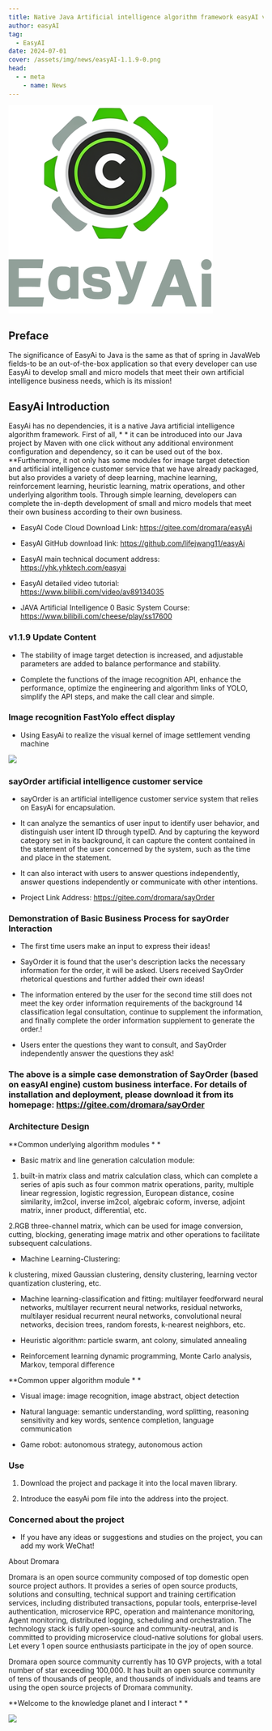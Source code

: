 ```yaml
---
title: Native Java Artificial intelligence algorithm framework easyAI v1.1.9 Version Release
author: easyAI
tag:
  - EasyAI
date: 2024-07-01
cover: /assets/img/news/easyAI-1.1.9-0.png
head:
  - - meta
    - name: News
---
```


![](/assets/img/news/easyAI-1.1.9-0.png)

## Preface

The significance of EasyAi to Java is the same as that of spring in JavaWeb fields-to be an out-of-the-box application so that every developer can use EasyAi to develop small and micro models that meet their own artificial intelligence business needs, which is its mission!

## EasyAi Introduction

EasyAi has no dependencies, it is a native Java artificial intelligence algorithm framework. First of all, * * it can be introduced into our Java project by Maven with one click without any additional environment configuration and dependency, so it can be used out of the box. **Furthermore, it not only has some modules for image target detection and artificial intelligence customer service that we have already packaged, but also provides a variety of deep learning, machine learning, reinforcement learning, heuristic learning, matrix operations, and other underlying algorithm tools. Through simple learning, developers can complete the in-depth development of small and micro models that meet their own business according to their own business.

* EasyAI Code Cloud Download Link: https://gitee.com/dromara/easyAi

* EasyAI GitHub download link: https://github.com/lifejwang11/easyAi

* EasyAI main technical document address: https://yhk.yhktech.com/easyai

* EasyAI detailed video tutorial: https://www.bilibili.com/video/av89134035

* JAVA Artificial Intelligence 0 Basic System Course: https://www.bilibili.com/cheese/play/ss17600
  

### v1.1.9 Update Content

* The stability of image target detection is increased, and adjustable parameters are added to balance performance and stability.

* Complete the functions of the image recognition API, enhance the performance, optimize the engineering and algorithm links of YOLO, simplify the API steps, and make the call clear and simple.


### Image recognition FastYolo effect display

* Using EasyAi to realize the visual kernel of image settlement vending machine

![](/assets/img/news/easyAI-1.1.9-1.jpg)

### sayOrder artificial intelligence customer service

* sayOrder is an artificial intelligence customer service system that relies on EasyAi for encapsulation.

* It can analyze the semantics of user input to identify user behavior, and distinguish user intent ID through typeID. And by capturing the keyword category set in its background, it can capture the content contained in the statement of the user concerned by the system, such as the time and place in the statement.

* It can also interact with users to answer questions independently, answer questions independently or communicate with other intentions.

* Project Link Address: https://gitee.com/dromara/sayOrder


### Demonstration of Basic Business Process for sayOrder Interaction

* The first time users make an input to express their ideas! [](/assets/img/news/easyAI-1.1.9-2.png)

* SayOrder it is found that the user's description lacks the necessary information for the order, it will be asked. Users received SayOrder rhetorical questions and further added their own ideas! [](/assets/img/news/easyAI-1.1.9-3.png)

* The information entered by the user for the second time still does not meet the key order information requirements of the background 14 classification legal consultation, continue to supplement the information, and finally complete the order information supplement to generate the order.! [](/assets/img/news/easyAI-1.1.9-4.png)

* Users enter the questions they want to consult, and SayOrder independently answer the questions they ask! [](/assets/img/news/easyAI-1.1.9-5.png)


### The above is a simple case demonstration of SayOrder (based on easyAI engine) custom business interface. For details of installation and deployment, please download it from its homepage: https://gitee.com/dromara/sayOrder

### Architecture Design

**Common underlying algorithm modules * *

* Basic matrix and line generation calculation module:

1. built-in matrix class and matrix calculation class, which can complete a series of apis such as four common matrix operations, parity, multiple linear regression, logistic regression, European distance, cosine similarity, im2col, inverse im2col, algebraic coform, inverse, adjoint matrix, inner product, differential, etc.

2.RGB three-channel matrix, which can be used for image conversion, cutting, blocking, generating image matrix and other operations to facilitate subsequent calculations.

* Machine Learning-Clustering:

k clustering, mixed Gaussian clustering, density clustering, learning vector quantization clustering, etc.

* Machine learning-classification and fitting: multilayer feedforward neural networks, multilayer recurrent neural networks, residual networks, multilayer residual recurrent neural networks, convolutional neural networks, decision trees, random forests, k-nearest neighbors, etc.

* Heuristic algorithm: particle swarm, ant colony, simulated annealing

* Reinforcement learning dynamic programming, Monte Carlo analysis, Markov, temporal difference


**Common upper algorithm module * *

* Visual image: image recognition, image abstract, object detection

* Natural language: semantic understanding, word splitting, reasoning sensitivity and key words, sentence completion, language communication

* Game robot: autonomous strategy, autonomous action

### Use

1. Download the project and package it into the local maven library.

2. Introduce the easyAi pom file into the address into the project.

### Concerned about the project

* If you have any ideas or suggestions and studies on the project, you can add my work WeChat! [](/assets/img/news/easyAI-1.1.9-6.png)


About Dromara

Dromara is an open source community composed of top domestic open source project authors. It provides a series of open source products, solutions and consulting, technical support and training certification services, including distributed transactions, popular tools, enterprise-level authentication, microservice RPC, operation and maintenance monitoring, Agent monitoring, distributed logging, scheduling and orchestration. The technology stack is fully open-source and community-neutral, and is committed to providing microservice cloud-native solutions for global users. Let every 1 open source enthusiasts participate in the joy of open source.



Dromara open source community currently has 10 GVP projects, with a total number of star exceeding 100,000. It has built an open source community of tens of thousands of people, and thousands of individuals and teams are using the open source projects of Dromara community.

**Welcome to the knowledge planet and I interact * *

![](/assets/img/news/easyAI-1.1.9-7.png)